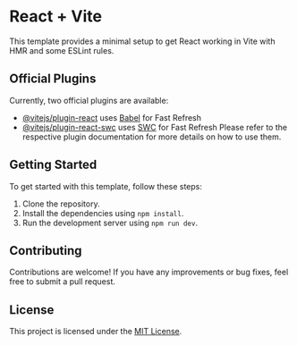 # React + Vite

This template provides a minimal setup to get React working in Vite with HMR and some ESLint rules.

## Official Plugins

Currently, two official plugins are available:

- [@vitejs/plugin-react](https://github.com/vitejs/vite-plugin-react/blob/main/packages/plugin-react/README.md) uses [Babel](https://babeljs.io/) for Fast Refresh
- [@vitejs/plugin-react-swc](https://github.com/vitejs/vite-plugin-react-swc) uses [SWC](https://swc.rs/) for Fast Refresh
  Please refer to the respective plugin documentation for more details on how to use them.

## Getting Started

To get started with this template, follow these steps:

1. Clone the repository.
2. Install the dependencies using `npm install`.
3. Run the development server using `npm run dev`.

## Contributing

Contributions are welcome! If you have any improvements or bug fixes, feel free to submit a pull request.

## License

This project is licensed under the [MIT License](LICENSE).

